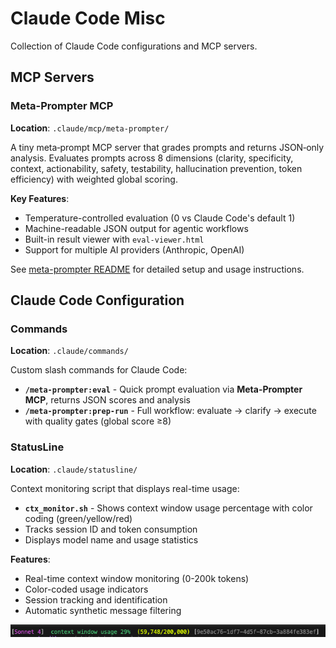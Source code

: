 # Claude Code Misc

Collection of Claude Code configurations and MCP servers.

## MCP Servers

### Meta-Prompter MCP
**Location**: `.claude/mcp/meta-prompter/`

A tiny meta‑prompt MCP server that grades prompts and returns JSON‑only analysis. Evaluates prompts across 8 dimensions (clarity, specificity, context, actionability, safety, testability, hallucination prevention, token efficiency) with weighted global scoring.

**Key Features**:
- Temperature-controlled evaluation (0 vs Claude Code's default 1)
- Machine-readable JSON output for agentic workflows  
- Built-in result viewer with `eval-viewer.html`
- Support for multiple AI providers (Anthropic, OpenAI)

See [meta-prompter README](.claude/mcp/meta-prompter/README.md) for detailed setup and usage instructions.

## Claude Code Configuration

### Commands
**Location**: `.claude/commands/`

Custom slash commands for Claude Code:

- **`/meta-prompter:eval`** - Quick prompt evaluation via **Meta-Prompter MCP**, returns JSON scores and analysis
- **`/meta-prompter:prep-run`** - Full workflow: evaluate → clarify → execute with quality gates (global score ≥8)

### StatusLine
**Location**: `.claude/statusline/`

Context monitoring script that displays real-time usage:
- **`ctx_monitor.sh`** - Shows context window usage percentage with color coding (green/yellow/red)
- Tracks session ID and token consumption
- Displays model name and usage statistics

**Features**:
- Real-time context window monitoring (0-200k tokens)
- Color-coded usage indicators  
- Session tracking and identification
- Automatic synthetic message filtering

![alt text](image.png)
